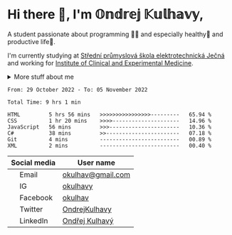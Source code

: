 # Hi there 👋, I'm 𝕆𝕟𝕕𝕣𝕖𝕛 𝕂𝕦𝕝𝕙𝕒𝕧𝕪,

A student passionate about programming 👩‍💻 and especially healthy💪 and productive life🚀.

I'm currently studying at [Střední průmyslová škola elektrotechnická Ječná](https://spsejecna.cz) and working for [Institute of Clinical and Experimental Medicine](https://ikem.cz).

<details>
<summary>
  More stuff about me
</summary>
  
## My skills
- 2D / 3D modeling (VR, 3D printing)
     - Working with CAD systems (usually with [FreeCad](www.freecadweb.org))
     - Blender
     - Maya
- Programing languages
     - Java
     - C#
     - Python
     - Kotlin
- Other
     - Unity engine
     - Arduino and micro electronics
     - Video editing
  
</details>


<!--START_SECTION:waka-->

```text
From: 29 October 2022 - To: 05 November 2022

Total Time: 9 hrs 1 min

HTML         5 hrs 56 mins   >>>>>>>>>>>>>>>>---------   65.94 %
CSS          1 hr 20 mins    >>>>---------------------   14.96 %
JavaScript   56 mins         >>>----------------------   10.36 %
C#           38 mins         >>-----------------------   07.18 %
Git          4 mins          -------------------------   00.89 %
XML          2 mins          -------------------------   00.40 %
```

<!--END_SECTION:waka-->


| Social media                                                      | User name                                                     |
| ----------------------------------------------------------------- | ------------------------------------------------------------- |
| <img style=width:15px src=https://bit.ly/3e5NJdj></img> Email     | okulhav@gmail.com                                             |
| <img style=width:15px src=https://bit.ly/3CD3emT></img> IG        | [okulhavy](https://www.instagram.com/okulhavy)                |
| <img style=width:15px src=https://bit.ly/3CD1ytH></img> Facebook  | [okulhav](https://www.facebook.com/Okulhav/)                  |
| <img style=width:15px src=https://bit.ly/3TmNQkI></img> Twitter   | [OndrejKulhavy](https://twitter.com/KulhavyOndrej)            |
| <img style=width:15px src=https://bit.ly/3pNTsqH></img> LinkedIn  | [Ondřej Kulhavý](https://www.linkedin.com/in/ondřej-kulhavý/) |
